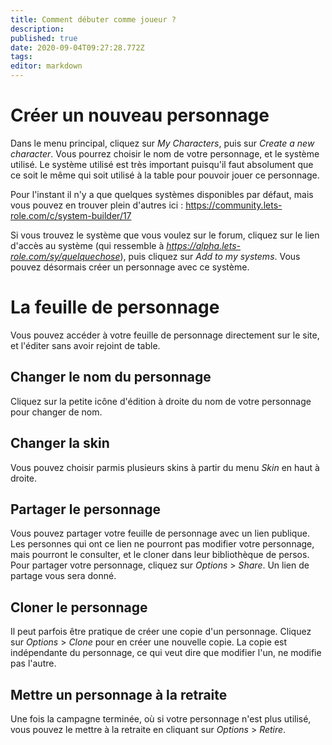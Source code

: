 ```yaml
---
title: Comment débuter comme joueur ?
description: 
published: true
date: 2020-09-04T09:27:28.772Z
tags: 
editor: markdown
---
```


# Créer un nouveau personnage

Dans le menu principal, cliquez sur *My Characters*, puis sur *Create a new character*. Vous pourrez choisir le nom de votre personnage, et le système utilisé. Le système utilisé est très important puisqu'il faut absolument que ce soit le même qui soit utilisé à la table pour pouvoir jouer ce personnage.

Pour l'instant il n'y a que quelques systèmes disponibles par défaut, mais vous pouvez en trouver plein d'autres ici : https://community.lets-role.com/c/system-builder/17

Si vous trouvez le système que vous voulez sur le forum, cliquez sur le lien d'accès au système (qui ressemble à *https://alpha.lets-role.com/sy/quelquechose*), puis cliquez sur *Add to my systems*. Vous pouvez désormais créer un personnage avec ce système.

# La feuille de personnage
Vous pouvez accéder à votre feuille de personnage directement sur le site, et l'éditer sans avoir rejoint de table.

## Changer le nom du personnage
Cliquez sur la petite icône d'édition à droite du nom de votre personnage pour changer de nom.

## Changer la skin
Vous pouvez choisir parmis plusieurs skins à partir du menu *Skin* en haut à droite.

## Partager le personnage
Vous pouvez partager votre feuille de personnage avec un lien publique. Les personnes qui ont ce lien ne pourront pas modifier votre personnage, mais pourront le consulter, et le cloner dans leur bibliothèque de persos. Pour partager votre personnage, cliquez sur *Options* > *Share*. Un lien de partage vous sera donné.

## Cloner le personnage
Il peut parfois être pratique de créer une copie d'un personnage. Cliquez sur *Options* > *Clone* pour en créer une nouvelle copie. La copie est indépendante du personnage, ce qui veut dire que modifier l'un, ne modifie pas l'autre.

## Mettre un personnage à la retraite
Une fois la campagne terminée, où si votre personnage n'est plus utilisé, vous pouvez le mettre à la retraite en cliquant sur *Options* > *Retire*.
